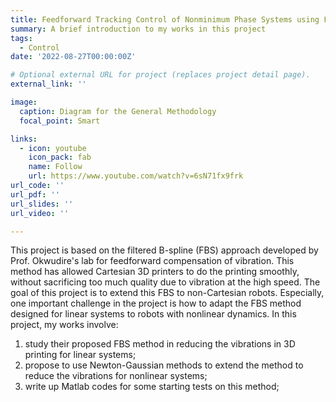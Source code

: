 ```yaml
---
title: Feedforward Tracking Control of Nonminimum Phase Systems using Filtered Basis Function 
summary: A brief introduction to my works in this project
tags:
  - Control
date: '2022-08-27T00:00:00Z'

# Optional external URL for project (replaces project detail page).
external_link: ''

image:
  caption: Diagram for the General Methodology
  focal_point: Smart

links:
  - icon: youtube
    icon_pack: fab
    name: Follow
    url: https://www.youtube.com/watch?v=6sN71fx9frk
url_code: ''
url_pdf: ''
url_slides: ''
url_video: ''

---
```

This project is based on the filtered B-spline (FBS) approach developed by Prof. Okwudire's lab for feedforward compensation of vibration. This method has allowed Cartesian 3D printers to do the printing smoothly, without sacrificing too much quality due to vibration at the high speed. The goal of this project is to extend this FBS to non-Cartesian robots. Especially, one important challenge in the project is how to adapt the FBS method designed for linear systems to robots with nonlinear dynamics.
In this project, my works involve:
1. study their proposed FBS method in reducing the vibrations in 3D printing for linear systems;
2. propose to use Newton-Gaussian methods to extend the method to reduce the vibrations for nonlinear systems;
3. write up Matlab codes for some starting tests on this method; 

